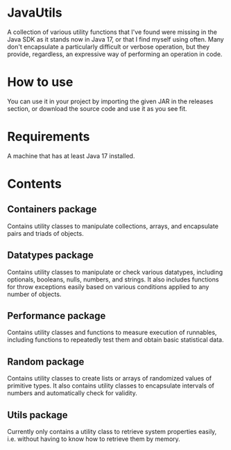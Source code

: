# JavaUtils
A collection of various utility functions that I've found were missing in the Java SDK as it stands now in Java 17, or that I find myself using often.
Many don't encapsulate a particularly difficult or verbose operation, but they provide, regardless, an expressive way of performing an operation in code.

# How to use
You can use it in your project by importing the given JAR in the releases section, or download the source code and use it as you see fit.

# Requirements
A machine that has at least Java 17 installed.

# Contents

## Containers package
Contains utility classes to manipulate collections, arrays, and encapsulate pairs and triads of objects.

## Datatypes package
Contains utility classes to manipulate or check various datatypes, including optionals, booleans, nulls, numbers, and strings. It also includes functions for throw exceptions easily based on various conditions applied to any number of objects.

## Performance package
Contains utility classes and functions to measure execution of runnables, including functions to repeatedly test them and obtain basic statistical data.

## Random package
Contains utility classes to create lists or arrays of randomized values of primitive types. It also contains utility classes to encapsulate intervals of numbers and automatically check for validity. 

## Utils package
Currently only contains a utility class to retrieve system properties easily, i.e. without having to know how to retrieve them by memory.
